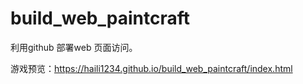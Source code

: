 # build_web_paintcraft
利用github 部署web 页面访问。


游戏预览：https://haili1234.github.io/build_web_paintcraft/index.html

